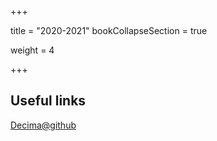 +++

title = "2020-2021"
bookCollapseSection = true

weight = 4

+++

## Useful links

<a href="https://github.com/decima" target="blank"> Decima@github </a>



